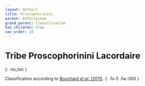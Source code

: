 ```yaml
---
layout: default
title: Proscophorinini
parent: Anthribinae
grand_parent: Classification
has_children: true
nav_order: 18
---
```



# Tribe Proscophorinini Lacordaire
{: .no_toc }

Classification according to [Bouchard _el al._ (2011)](https://zookeys.pensoft.net/articles.php?id=4001).
{: .fs-5 .fw-300 }
